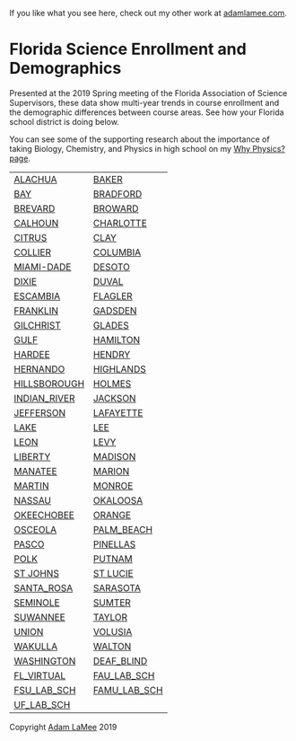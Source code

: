 If you like what you see here, check out my other work at [adamlamee.com](http://www.adamlamee.com).  

# Florida Science Enrollment and Demographics  
Presented at the 2019 Spring meeting of the Florida Association of Science Supervisors, these data show multi-year trends in course enrollment and the demographic differences between course areas. See how your Florida school district is doing below.  

You can see some of the supporting research about the importance of taking Biology, Chemistry, and Physics in high school on my [Why Physics? page](https://adamlamee.github.io/why_physics).    

<table>
	<tr><td><a href="./plots/District_pages/ALACHUA.html">ALACHUA</a></td><td><a href="./plots/District_pages/BAKER.html">BAKER</a></td></tr>
	<tr><td><a href="./plots/District_pages/BAY.html">BAY</a></td><td><a href="./plots/District_pages/BRADFORD.html">BRADFORD</a></td></tr>
	<tr><td><a href="./plots/District_pages/BREVARD.html">BREVARD</a></td><td><a href="./plots/District_pages/BROWARD.html">BROWARD</a></td></tr>
	<tr><td><a href="./plots/District_pages/CALHOUN.html">CALHOUN</a></td><td><a href="./plots/District_pages/CHARLOTTE.html">CHARLOTTE</a></td></tr>
	<tr><td><a href="./plots/District_pages/CITRUS.html">CITRUS</a></td><td><a href="./plots/District_pages/CLAY.html">CLAY</a></td></tr>
	<tr><td><a href="./plots/District_pages/COLLIER.html">COLLIER</a></td><td><a href="./plots/District_pages/COLUMBIA.html">COLUMBIA</a></td></tr>
	<tr><td><a href="./plots/District_pages/MIAMI-DADE.html">MIAMI-DADE</a></td><td><a href="./plots/District_pages/DESOTO.html">DESOTO</a></td></tr>
	<tr><td><a href="./plots/District_pages/DIXIE.html">DIXIE</a></td><td><a href="./plots/District_pages/DUVAL.html">DUVAL</a></td></tr>
	<tr><td><a href="./plots/District_pages/ESCAMBIA.html">ESCAMBIA</a></td><td><a href="./plots/District_pages/FLAGLER.html">FLAGLER</a></td></tr>
	<tr><td><a href="./plots/District_pages/FRANKLIN.html">FRANKLIN</a></td><td><a href="./plots/District_pages/GADSDEN.html">GADSDEN</a></td></tr>
	<tr><td><a href="./plots/District_pages/GILCHRIST.html">GILCHRIST</a></td><td><a href="./plots/District_pages/GLADES.html">GLADES</a></td></tr>
	<tr><td><a href="./plots/District_pages/GULF.html">GULF</a></td><td><a href="./plots/District_pages/HAMILTON.html">HAMILTON</a></td></tr>
	<tr><td><a href="./plots/District_pages/HARDEE.html">HARDEE</a></td><td><a href="./plots/District_pages/HENDRY.html">HENDRY</a></td></tr>
	<tr><td><a href="./plots/District_pages/HERNANDO.html">HERNANDO</a></td><td><a href="./plots/District_pages/HIGHLANDS.html">HIGHLANDS</a></td></tr>
	<tr><td><a href="./plots/District_pages/HILLSBOROUGH.html">HILLSBOROUGH</a></td><td><a href="./plots/District_pages/HOLMES.html">HOLMES</a></td></tr>
	<tr><td><a href="./plots/District_pages/INDIAN_RIVER.html">INDIAN_RIVER</a></td><td><a href="./plots/District_pages/JACKSON.html">JACKSON</a></td></tr>
	<tr><td><a href="./plots/District_pages/JEFFERSON.html">JEFFERSON</a></td><td><a href="./plots/District_pages/LAFAYETTE.html">LAFAYETTE</a></td></tr>
	<tr><td><a href="./plots/District_pages/LAKE.html">LAKE</a></td><td><a href="./plots/District_pages/LEE.html">LEE</a></td></tr>
	<tr><td><a href="./plots/District_pages/LEON.html">LEON</a></td><td><a href="./plots/District_pages/LEVY.html">LEVY</a></td></tr>
	<tr><td><a href="./plots/District_pages/LIBERTY.html">LIBERTY</a></td><td><a href="./plots/District_pages/MADISON.html">MADISON</a></td></tr>
	<tr><td><a href="./plots/District_pages/MANATEE.html">MANATEE</a></td><td><a href="./plots/District_pages/MARION.html">MARION</a></td></tr>
	<tr><td><a href="./plots/District_pages/MARTIN.html">MARTIN</a></td><td><a href="./plots/District_pages/MONROE.html">MONROE</a></td></tr>
	<tr><td><a href="./plots/District_pages/NASSAU.html">NASSAU</a></td><td><a href="./plots/District_pages/OKALOOSA.html">OKALOOSA</a></td></tr>
	<tr><td><a href="./plots/District_pages/OKEECHOBEE.html">OKEECHOBEE</a></td><td><a href="./plots/District_pages/ORANGE.html">ORANGE</a></td></tr>
	<tr><td><a href="./plots/District_pages/OSCEOLA.html">OSCEOLA</a></td><td><a href="./plots/District_pages/PALM_BEACH.html">PALM_BEACH</a></td></tr>
	<tr><td><a href="./plots/District_pages/PASCO.html">PASCO</a></td><td><a href="./plots/District_pages/PINELLAS.html">PINELLAS</a></td></tr>
	<tr><td><a href="./plots/District_pages/POLK.html">POLK</a></td><td><a href="./plots/District_pages/PUTNAM.html">PUTNAM</a></td></tr>
	<tr><td><a href="./plots/District_pages/ST_JOHNS.html">ST JOHNS</a></td><td><a href="./plots/District_pages/ST_LUCIE.html">ST LUCIE</a></td></tr>
	<tr><td><a href="./plots/District_pages/SANTA_ROSA.html">SANTA_ROSA</a></td><td><a href="./plots/District_pages/SARASOTA.html">SARASOTA</a></td></tr>
	<tr><td><a href="./plots/District_pages/SEMINOLE.html">SEMINOLE</a></td><td><a href="./plots/District_pages/SUMTER.html">SUMTER</a></td></tr>
	<tr><td><a href="./plots/District_pages/SUWANNEE.html">SUWANNEE</a></td><td><a href="./plots/District_pages/TAYLOR.html">TAYLOR</a></td></tr>
	<tr><td><a href="./plots/District_pages/UNION.html">UNION</a></td><td><a href="./plots/District_pages/VOLUSIA.html">VOLUSIA</a></td></tr>
	<tr><td><a href="./plots/District_pages/WAKULLA.html">WAKULLA</a></td><td><a href="./plots/District_pages/WALTON.html">WALTON</a></td></tr>
	<tr><td><a href="./plots/District_pages/WASHINGTON.html">WASHINGTON</a></td><td><a href="./plots/District_pages/DEAF_BLIND.html">DEAF_BLIND</a></td></tr>
	<tr><td><a href="./plots/District_pages/FL_VIRTUAL.html">FL_VIRTUAL</a></td><td><a href="./plots/District_pages/FAU_LAB_SCH.html">FAU_LAB_SCH</a></td></tr>
	<tr><td><a href="./plots/District_pages/FSU_LAB_SCH.html">FSU_LAB_SCH</a></td><td><a href="./plots/District_pages/FAMU_LAB_SCH.html">FAMU_LAB_SCH</a></td></tr>
	<tr><td><a href="./plots/District_pages/UF_LAB_SCH.html">UF_LAB_SCH</a></td><td></td></tr>
</table>

Copyright [Adam LaMee](http://www.adamlamee.com) 2019